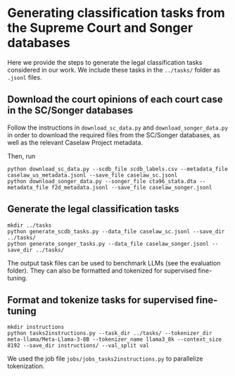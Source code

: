 # Generating classification tasks from the Supreme Court and Songer databases

Here we provide the steps to generate the legal classification tasks considered in our work.
We include these tasks in the `../tasks/` folder as `.jsonl` files.

## Download the court opinions of each court case in the SC/Songer databases

Follow the instructions in `download_sc_data.py` and `download_songer_data.py` in order to download the
required files from the SC/Songer databases, as well as the relevant Caselaw Project metadata.

Then, run

```
python download_sc_data.py --scdb_file scdb_labels.csv --metadata_file caselaw_us_metadata.jsonl --save_file caselaw_sc.jsonl
python download_songer_data.py --songer_file cta96_stata.dta --metadata_file f2d_metadata.jsonl --save_file caselaw_songer.jsonl
```

## Generate the legal classification tasks

```
mkdir ../tasks
python generate_scdb_tasks.py --data_file caselaw_sc.jsonl --save_dir ../tasks/
python generate_songer_tasks.py --data_file caselaw_songer.jsonl --save_dir ../tasks/
```

The output task files can be used to benchmark LLMs (see the evaluation folder). They can also be formatted and tokenized for supervised fine-tuning.

## Format and tokenize tasks for supervised fine-tuning

```
mkdir instructions
python tasks2instructions.py --task_dir ../tasks/ --tokenizer_dir meta-llama/Meta-Llama-3-8B --tokenizer_name llama3_8k --context_size 8192 --save_dir instructions/ --val_split val
```

We used the job file `jobs/jobs_tasks2instructions.py` to parallelize tokenization.

